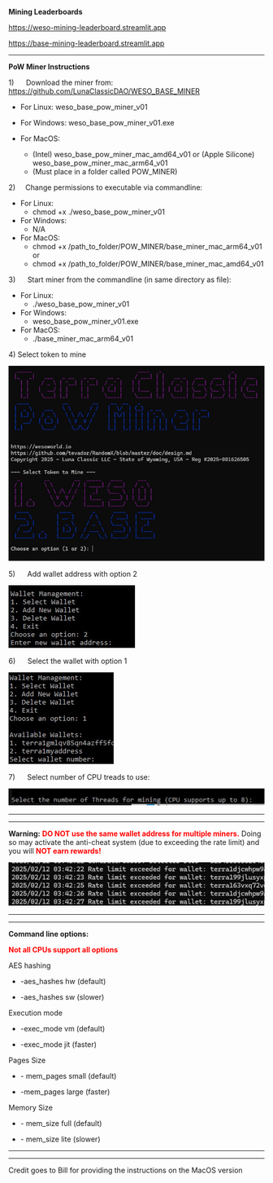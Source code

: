**Mining Leaderboards**

https://weso-mining-leaderboard.streamlit.app

https://base-mining-leaderboard.streamlit.app

---

**PoW Miner Instructions**

1)      Download the miner from: https://github.com/LunaClassicDAO/WESO_BASE_MINER

-   For Linux: weso_base_pow_miner_v01

-   For Windows: weso_base_pow_miner_v01.exe

-   For MacOS: 
     - (Intel) weso_base_pow_miner_mac_amd64_v01 or (Apple Silicone) weso_base_pow_miner_mac_arm64_v01 
     - (Must place in a folder called POW_MINER)

2)      Change permissions to executable via commandline:
-   For Linux:
     -   chmod +x ./weso_base_pow_miner_v01
-   For Windows:
     -   N/A
-   For MacOS:
     -  chmod +x /path_to_folder/POW_MINER/base_miner_mac_arm64_v01 or
     -  chmod +x /path_to_folder/POW_MINER/base_miner_mac_amd64_v01

3)      Start miner from the commandline (in same directory as file):

-   For Linux:
     - ./weso_base_pow_miner_v01
-   For Windows:
     - weso_base_pow_miner_v01.exe
-   For MacOS:
     - ./base_miner_mac_arm64_v01

4) Select token to mine

![](/images/token.jpg)

5)      Add wallet address with option 2

![](/images/add.jpg)

6)      Select the wallet with option 1

![](/images/wallet.jpg)

7)      Select number of CPU treads to use:  

![](/images/threads.jpg)

---
---

**Warning:** <font color="red"> **DO NOT use the same wallet address for multiple miners.** </font>Doing so may activate the anti-cheat system (due to exceeding the rate limit) and you will  <font color="red">**NOT earn rewards!** </font>

![](/images/exceeded.jpg)

---
---

**Command line options:**

<font color="red">**Not all CPUs support all options**</font>

AES hashing

-   \-aes\_hashes hw (default)

-   \-aes\_hashes sw (slower)

Execution mode

-   \-exec\_mode vm (default)

-   \-exec\_mode jit (faster)

Pages Size

-   \- mem\_pages small (default)

-   \-mem\_pages large (faster)

Memory Size

-   \- mem\_size full (default)

- \- mem\_size lite (slower)

---
---

Credit goes to Bill for providing the instructions on the MacOS version
